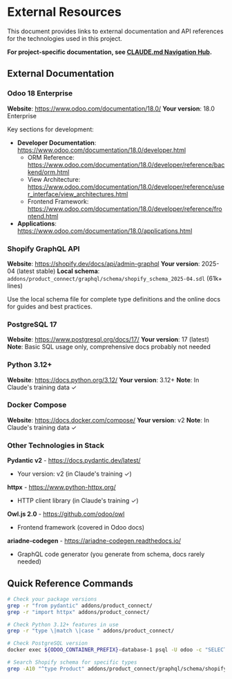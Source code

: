 # External Resources

This document provides links to external documentation and API references for the technologies used in this project.

**For project-specific documentation, see [CLAUDE.md Navigation Hub](../CLAUDE.md#-navigation-hub).**

## External Documentation

### Odoo 18 Enterprise

**Website**: https://www.odoo.com/documentation/18.0/
**Your version**: 18.0 Enterprise

Key sections for development:

- **Developer Documentation**: https://www.odoo.com/documentation/18.0/developer.html
    - ORM Reference: https://www.odoo.com/documentation/18.0/developer/reference/backend/orm.html
    - View
      Architecture: https://www.odoo.com/documentation/18.0/developer/reference/user_interface/view_architectures.html
    - Frontend Framework: https://www.odoo.com/documentation/18.0/developer/reference/frontend.html
- **Applications**: https://www.odoo.com/documentation/18.0/applications.html

### Shopify GraphQL API

**Website**: https://shopify.dev/docs/api/admin-graphql
**Your version**: 2025-04 (latest stable)
**Local schema**: `addons/product_connect/graphql/schema/shopify_schema_2025-04.sdl` (61k+ lines)

Use the local schema file for complete type definitions and the online docs for guides and best practices.

### PostgreSQL 17

**Website**: https://www.postgresql.org/docs/17/
**Your version**: 17 (latest)
**Note**: Basic SQL usage only, comprehensive docs probably not needed

### Python 3.12+

**Website**: https://docs.python.org/3.12/
**Your version**: 3.12+
**Note**: In Claude's training data ✓

### Docker Compose

**Website**: https://docs.docker.com/compose/
**Your version**: v2
**Note**: In Claude's training data ✓

### Other Technologies in Stack

**Pydantic v2** - https://docs.pydantic.dev/latest/

- Your version: v2 (in Claude's training ✓)

**httpx** - https://www.python-httpx.org/

- HTTP client library (in Claude's training ✓)

**Owl.js 2.0** - https://github.com/odoo/owl

- Frontend framework (covered in Odoo docs)

**ariadne-codegen** - https://ariadne-codegen.readthedocs.io/

- GraphQL code generator (you generate from schema, docs rarely needed)

## Quick Reference Commands

```bash
# Check your package versions
grep -r "from pydantic" addons/product_connect/
grep -r "import httpx" addons/product_connect/

# Check Python 3.12+ features in use
grep -r "type \|match \|case " addons/product_connect/

# Check PostgreSQL version
docker exec ${ODOO_CONTAINER_PREFIX}-database-1 psql -U odoo -c "SELECT version();"

# Search Shopify schema for specific types
grep -A10 "^type Product" addons/product_connect/graphql/schema/shopify_schema_2025-04.sdl
```
